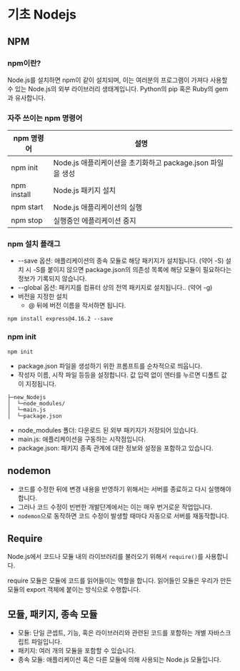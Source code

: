 # 기초 Nodejs


## NPM


### npm이란?

Node.js를 설치하면 npm이 같이 설치되며, 이는 여러분의 프로그램이 가져다 사용할 수 있는 Node.js의 외부 라이브러리 생태계입니다. Python의 pip 혹은 Ruby의 gem과 유사합니다.


### 자주 쓰이는 npm 명령어

|npm 명령어|설명|
|----------------|-------------|
|npm init | Node.js 애플리케이션을 초기화하고 package.json 파일을 생성 |
|npm install| Node.js 패키지 설치 |
|npm start| Node.js 애플리케이션의 실행 |
|npm stop | 실행중인 에플리케이션 중지 | 


### npm 설치 플래그

- --save 옵션: 애플리케이션의 종속 모듈로 해당 패키지가 설치됩니다. (약어 -S) 설치 시 -S를 붙이지 않으면 package.json의 의존성 목록에 해당 모듈이 필요하다는 정보가 기록되지 않습니다.
- --global 옵션: 패키지를 컴퓨터 상의 전역 패키지로 설치됩니다..  (약어 -g)
- 버전을 지정한 설치
    - @ 뒤에 버전 이름을 작서하면 됩니다.

```
npm install express@4.16.2 --save
```

### npm init

```
npm init
```
- package.json 파일을 생성하기 위한 프롬프트를 순차적으로 띄웁니다. 
- 작성자 이름, 시작 파일 등등을 설정합니다. 값 입력 없이 엔터를 누르면 디폴트 값이 지정됩니다.


```
├─new_Nodejs
│  └─node_modules/
│  └─main.js
│  └─package.json
```

- node_modules 폴더: 다운로드 된 외부 패키지가 저장되어 있습니다.
- main.js: 애플리케이션을 구동하는 시작점입니다.
- package.json: 패키지 종족 관계에 대한 정보와 설정을 포함하고 있습니다.


## nodemon
- 코드를 수정한 뒤에 변경 내용을 반영하기 위해서는 서버를 종료하고 다시 실행해야합니다. 
- 그러나 코드 수정이 빈번한 개발단계에서는 이는 매우 번거로운 작업입니다. 
- `nodemon`으로 동작하면 코드 수정이 발생할 때마다 자동으로 서버를 재동작합니다.


## Require

Node.js에서 코드나 모듈 내의 라이브러리를 불러오기 위해서 `require()`를 사용합니다. 

require 모듈은 모듈에 코드를 읽어들이는 역할을 합니다. 읽어들인 모듈은 우리가 만든 모듈의 export 객체에 붙이는 방식으로 수행합니다. 


## 모듈, 패키지, 종속 모듈
- 모듈: 단일 콘셉트, 기능, 혹은 라이브러리와 관련된 코드를 포함하는 개별 자바스크립트 파일입니다.
- 패키지: 여러 개의 모듈을 포함할 수 있습니다. 
- 종속 모듈: 애플리케이션 혹은 다른 모듈에 의해 사용되는 Node.js 모듈입니다. 

